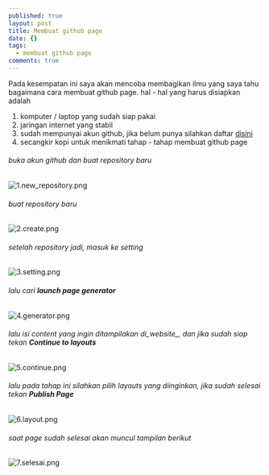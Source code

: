 ```yaml
---
published: true
layout: post
title: Membuat github page
date: {}
tags: 
  - membuat github page
comments: true
---
```

Pada kesempatan ini saya akan mencoba membagikan ilmu yang saya tahu bagaimana cara membuat github page.
hal - hal yang harus disiapkan adalah
1. komputer / laptop yang sudah siap pakai
2. jaringan internet yang stabil
3. sudah mempunyai akun github, jika belum punya silahkan daftar [disini](https://github.com/)
4. secangkir kopi untuk menikmati tahap - tahap membuat github page

###### buka akun github dan buat repository baru
 ![1.new_repository.png]({{site.baseurl}}/assets/img/Membuat-Github-Page/1.new_repository.png)
 
###### buat repository baru
![2.create.png]({{site.baseurl}}/assets/img/Membuat-Github-Page/2.create.png)

###### setelah repository jadi, masuk ke setting
![3.setting.png]({{site.baseurl}}/assets/img/Membuat-Github-Page/3.setting.png)

###### lalu cari **launch page generator**
![4.generator.png]({{site.baseurl}}/assets/img/Membuat-Github-Page/4.generator.png)

###### lalu isi _content_ yang ingin ditampilakan di_website_, dan jika sudah siap tekan **Continue to layouts**
![5.continue.png]({{site.baseurl}}/assets/img/Membuat-Github-Page/5.continue.png)

###### lalu pada tahap ini silahkan pilih layouts yang diinginkan, jika sudah selesai tekan **Publish Page**
![6.layout.png]({{site.baseurl}}/assets/img/Membuat-Github-Page/6.layout.png)

###### saat  page sudah selesai akan muncul tampilan berikut
![7.selesai.png]({{site.baseurl}}/assets/img/Membuat-Github-Page/7.selesai.png)
